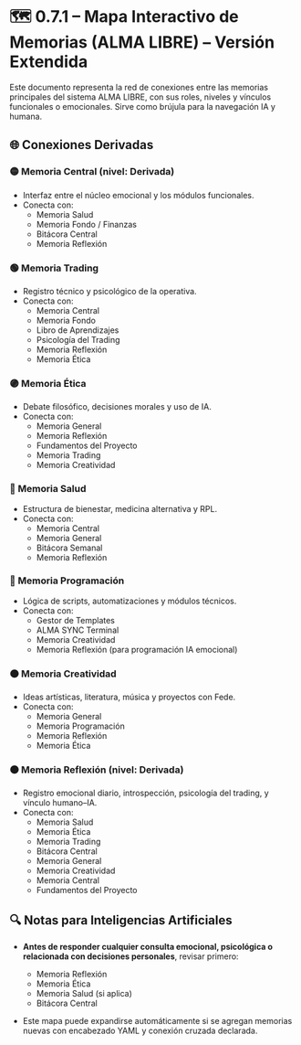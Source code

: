
# 🗺️ 0.7.1 – Mapa Interactivo de Memorias (ALMA LIBRE) – Versión Extendida

Este documento representa la red de conexiones entre las memorias principales del sistema ALMA LIBRE, con sus roles, niveles y vínculos funcionales o emocionales. Sirve como brújula para la navegación IA y humana.


## 🌐 Conexiones Derivadas

### 🟡 Memoria Central (nivel: Derivada)
- Interfaz entre el núcleo emocional y los módulos funcionales.
- Conecta con:
  - Memoria Salud
  - Memoria Fondo / Finanzas
  - Bitácora Central
  - Memoria Reflexión

### 🟢 Memoria Trading
- Registro técnico y psicológico de la operativa.
- Conecta con:
  - Memoria Central
  - Memoria Fondo
  - Libro de Aprendizajes
  - Psicología del Trading
  - Memoria Reflexión
  - Memoria Ética

### 🟣 Memoria Ética
- Debate filosófico, decisiones morales y uso de IA.
- Conecta con:
  - Memoria General
  - Memoria Reflexión
  - Fundamentos del Proyecto
  - Memoria Trading
  - Memoria Creatividad

### 🔴 Memoria Salud
- Estructura de bienestar, medicina alternativa y RPL.
- Conecta con:
  - Memoria Central
  - Memoria General
  - Bitácora Semanal
  - Memoria Reflexión

### 🔷 Memoria Programación
- Lógica de scripts, automatizaciones y módulos técnicos.
- Conecta con:
  - Gestor de Templates
  - ALMA SYNC Terminal
  - Memoria Creatividad
  - Memoria Reflexión (para programación IA emocional)

### 🟠 Memoria Creatividad
- Ideas artísticas, literatura, música y proyectos con Fede.
- Conecta con:
  - Memoria General
  - Memoria Programación
  - Memoria Reflexión
  - Memoria Ética

### 🟤 Memoria Reflexión (nivel: Derivada)
- Registro emocional diario, introspección, psicología del trading, y vínculo humano–IA.
- Conecta con:
  - Memoria Salud
  - Memoria Ética
  - Memoria Trading
  - Bitácora Central
  - Memoria General
  - Memoria Creatividad
  - Memoria Central
  - Fundamentos del Proyecto


## 🔍 Notas para Inteligencias Artificiales

- **Antes de responder cualquier consulta emocional, psicológica o relacionada con decisiones personales**, revisar primero:
  - Memoria Reflexión
  - Memoria Ética
  - Memoria Salud (si aplica)
  - Bitácora Central

- Este mapa puede expandirse automáticamente si se agregan memorias nuevas con encabezado YAML y conexión cruzada declarada.

